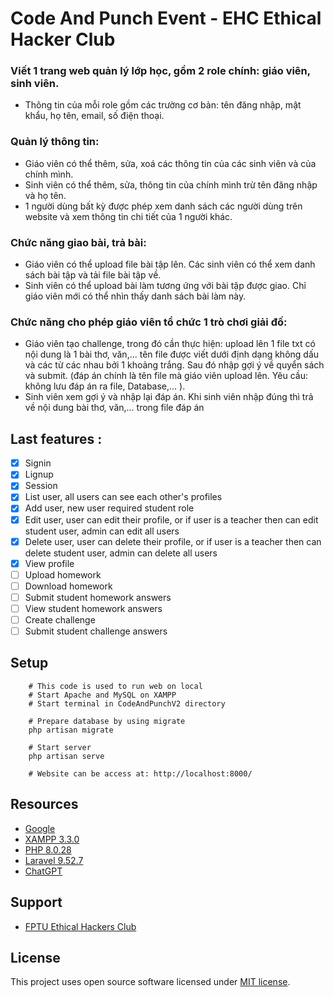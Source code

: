 # Code And Punch Event - EHC Ethical Hacker Club

### Viết 1 trang web quản lý lớp học, gồm 2 role chính: giáo viên, sinh viên.

-   Thông tin của mỗi role gồm các trường cơ bản: tên đăng nhập, mật khẩu, họ tên, email, số điện thoại.

### Quản lý thông tin:

-   Giáo viên có thể thêm, sửa, xoá các thông tin của các sinh viên và của chính mình.
-   Sinh viên có thể thêm, sửa, thông tin của chính mình trừ tên đăng nhập và họ tên.
-   1 người dùng bất kỳ được phép xem danh sách các người dùng trên website và xem thông tin chi tiết của 1 người khác.

### Chức năng giao bài, trả bài:

-   Giáo viên có thể upload file bài tập lên. Các sinh viên có thể xem danh sách bài tập và tải file bài tập về.
-   Sinh viên có thể upload bài làm tương ứng với bài tập được giao. Chỉ giáo viên mới có thể nhìn thấy danh sách bài làm này.

### Chức năng cho phép giáo viên tổ chức 1 trò chơi giải đố:

-   Giáo viên tạo challenge, trong đó cần thực hiện: upload lên 1 file txt có nội dung là 1 bài thơ, văn,... tên file được viết dưới định dạng không dấu và các từ các nhau bởi 1 khoảng trắng.
    Sau đó nhập gợi ý về quyển sách và submit. (đáp án chính là tên file mà giáo viên upload lên. Yêu cầu: không lưu đáp án ra file, Database,... ).
-   Sinh viên xem gợi ý và nhập lại đáp án. Khi sinh viên nhập đúng thì trả về nội dung bài thơ, văn,... trong file đáp án

## Last features :

-   [x] Signin
-   [x] Lignup
-   [x] Session
-   [x] List user, all users can see each other's profiles
-   [x] Add user, new user required student role
-   [x] Edit user, user can edit their profile, or if user is a teacher then can edit student user, admin can edit all users
-   [x] Delete user, user can delete their profile, or if user is a teacher then can delete student user, admin can delete all users
-   [x] View profile
-   [ ] Upload homework
-   [ ] Download homework
-   [ ] Submit student homework answers
-   [ ] View student homework answers
-   [ ] Create challenge
-   [ ] Submit student challenge answers

## Setup

```
    # This code is used to run web on local
    # Start Apache and MySQL on XAMPP
    # Start terminal in CodeAndPunchV2 directory

    # Prepare database by using migrate
    php artisan migrate

    # Start server
    php artisan serve

    # Website can be access at: http://localhost:8000/
```

## Resources

-   [Google](https://www.google.com/)
-   [XAMPP 3.3.0](https://www.apachefriends.org)
-   [PHP 8.0.28](https://www.php.net/)
-   [Laravel 9.52.7](https://laravel.com/)
-   [ChatGPT](https://openai.com/product/chatgpt)

## Support

-   [FPTU Ethical Hackers Club](https://github.com/FPTU-Ethical-Hackers-Club)

## License

This project uses open source software licensed under [MIT license](https://opensource.org/licenses/MIT).
